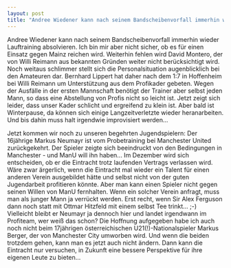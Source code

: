 ```yaml
---
layout: post
title: "Andree Wiedener kann nach seinem Bandscheibenvorfall immerhin wieder Lauftraining absolvieren."
---
```


Andree Wiedener kann nach seinem Bandscheibenvorfall immerhin wieder Lauftraining absolvieren. Ich bin mir aber nicht sicher, ob es für einen Einsatz gegen Mainz reichen wird. Weiterhin fehlen wird David Montero, der von Willi Reimann aus bekannten Gründen weiter nicht berücksichtigt wird.  
Noch weitaus schlimmer stellt sich die Personalsituation augenblicklich bei den Amateuren dar. Bernhard Lippert hat daher nach dem 1:7 in Hoffenheim bei Willi Reimann um Unterstützung aus dem Profikader gebeten. Wegen der Ausfälle in der ersten Mannschaft benötigt der Trainer aber selbst jeden Mann, so dass eine Abstellung von Profis nicht so leicht ist. Jetzt zeigt sich leider, dass unser Kader schlicht und ergreifend zu klein ist. Aber bald ist Winterpause, da können sich einige Langzeitverletzte wieder heranarbeiten. Und bis dahin muss halt irgendwie improvisiert werden...  
  
  
Jetzt kommen wir noch zu unseren begehrten Jugendspielern: Der 16jährige Markus Neumayr ist vom Probetraining bei Manchester United zurückgekehrt. Der Spieler zeigte sich beeindruckt von den Bedingungen in Manchester - und ManU will ihn haben... Im Dezember wird sich entscheiden, ob er die Eintracht trotz laufenden Vertrags verlassen wird. Wäre zwar ärgerlich, wenn die Eintracht mal wieder ein Talent für einen anderen Verein ausgebildet hätte und selbst nicht von der guten Jugendarbeit profitieren könnte. Aber man kann einen Spieler nicht gegen seinen Willen von ManU fernhalten. Wenn ein solcher Verein anfragt, muss man als junger Mann ja verrückt werden. Erst recht, wenn Sir Alex Ferguson dann noch statt mit Ottmar Hitzfeld mit einem selbst Tee trinkt... ;-) Vielleicht bleibt er Neumayr ja dennoch hier und landet irgendwann im Profiteam, wer weiß das schon? Die Hoffnung aufgegeben habe ich auch noch nicht beim 17jährigen österreichischen U21(!)-Nationalspieler Markus Berger, der von Manchester City umworben wird. Und wenn die beiden trotzdem gehen, kann man es jetzt auch nicht ändern. Dann kann die Eintracht nur versuchen, in Zukunft eine bessere Perspektive für ihre eigenen Leute zu bieten...
